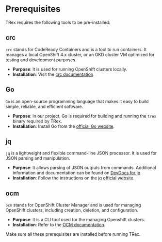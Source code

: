 # Prerequisites

TRex requires the following tools to be pre-installed:

## crc

`crc` stands for CodeReady Containers and is a tool to run containers. It manages a local OpenShift 4.x cluster, or an OKD cluster VM optimized for testing and development purposes.

- **Purpose**: It is used for running OpenShift clusters locally.
- **Installation**: Visit the [crc documentation](https://crc.dev/crc/).

## Go

`Go` is an open-source programming language that makes it easy to build simple, reliable, and efficient software.

- **Purpose**: In our project, Go is required for building and running the `trex` binary required by TRex.
- **Installation**: Install Go from the [official Go website](https://golang.org/dl/).

## jq

`jq` is a lightweight and flexible command-line JSON processor. It is used for JSON parsing and manipulation.

- **Purpose**: It allows parsing of JSON outputs from commands. Additional information and documentation can be found on [DevDocs for jq](https://devdocs.io/jq/).
- **Installation**: Follow the instructions on the [jq official website](https://jqlang.github.io/jq/).

## ocm

`ocm` stands for OpenShift Cluster Manager and is used for managing OpenShift clusters, including creation, deletion, and configuration.

- **Purpose**: It is a CLI tool used for the managing Openshift clusters.
- **Installation**: Refer to the [OCM documentation](https://github.com/openshift-online/ocm-cli).


Make sure all these prerequisites are installed before running TRex.